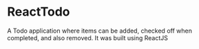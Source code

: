 # ReactTodo
A Todo application where items can be added, checked off when completed, and also removed. It was built using ReactJS
